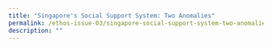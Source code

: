 ```yaml
---
title: "Singapore's Social Support System: Two Anomalies"
permalink: /ethos-issue-03/singapore-social-support-system-two-anomalies/
description: ""
---
```

